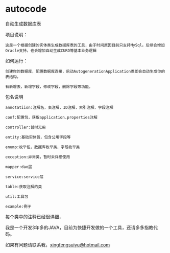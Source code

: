 # autocode
自动生成数据库表  

项目说明：  

    这是一个根据创建的实体类生成数据库表的工具，由于时间原因目前只支持MySql。后续会增加Oracle支持。也会增加自动生成CURD等基本业务逻辑  
    
如何运行：  

    创建你的数据库，配置数据库连接，启动AutogenerationApplication类即会自动生成你的表结构。  
    
    有新增表，新增字段，修改字段，删除字段等功能。 
    
包名说明  

    annotatiion:注解名，表注解，ID注解，索引注解，字段注解
    
    conf:配置包，获取application.properties注解
    
    controller:暂时无用
    
    entity:基础实体包，包含公用字段等
    
    enump:枚举包，数据库枚举类，字段枚举类
    
    exception:异常类，暂时未详细使用
    
    mapper:dao层
    
    service:service层
    
    table:获取注解的类
    
    util:工具包
    
    example:例子
    
 每个类中的注释已经很详细，
 
 我是一个开发3年多的JAVA，目前为快捷开发做的一个工具，还请多多指教代码。
 
 如果有问题请联系我，xingfengsuiyu@hotmail.com
 

